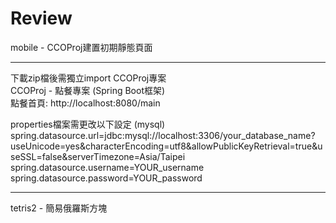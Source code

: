 # Review
mobile - CCOProj建置初期靜態頁面  
****
下載zip檔後需獨立import CCOProj專案  
CCOProj - 點餐專案  (Spring Boot框架)  
點餐首頁: http://localhost:8080/main 
  
properties檔案需更改以下設定 (mysql)  
spring.datasource.url=jdbc:mysql://localhost:3306/your_database_name?useUnicode=yes&characterEncoding=utf8&allowPublicKeyRetrieval=true&useSSL=false&serverTimezone=Asia/Taipei  
spring.datasource.username=YOUR_username  
spring.datasource.password=YOUR_password  

****
tetris2 - 簡易俄羅斯方塊  
  
